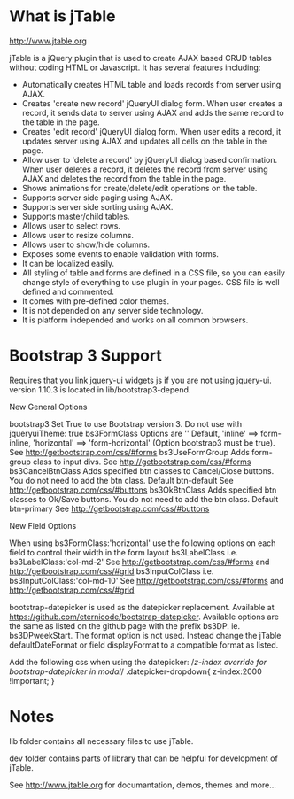 What is jTable
======

http://www.jtable.org

jTable is a jQuery plugin that is used to create AJAX based CRUD tables without coding HTML or Javascript. It has several features including:

* Automatically creates HTML table and loads records from server using AJAX.
* Creates 'create new record' jQueryUI dialog form. When user creates a record, it sends data to server using AJAX and adds the same record to the table in the page.
* Creates 'edit record' jQueryUI dialog form. When user edits a record, it updates server using AJAX and updates all cells on the table in the page.
* Allow user to 'delete a record' by jQueryUI dialog based confirmation. When user deletes a record, it deletes the record from server using AJAX and deletes the record from the table in the page.
* Shows animations for create/delete/edit operations on the table.
* Supports server side paging using AJAX.
* Supports server side sorting using AJAX.
* Supports master/child tables.
* Allows user to select rows.
* Allows user to resize columns.
* Allows user to show/hide columns.
* Exposes some events to enable validation with forms.
* It can be localized easily.
* All styling of table and forms are defined in a CSS file, so you can easily change style of everything to use plugin in your pages. CSS file is well defined and commented.
* It comes with pre-defined color themes.
* It is not depended on any server side technology.
* It is platform independed and works on all common browsers.

Bootstrap 3 Support
======
Requires that you link jquery-ui widgets js if you are not using jquery-ui.  version 1.10.3 is located in lib/bootstrap3-depend.

New General Options

bootstrap3 Set True to use Bootstrap version 3.  Do not use with jqueryuiTheme: true
bs3FormClass Options are '' Default, 'inline' ==> form-inline, 'horizontal' ==> 'form-horizontal' (Option bootstrap3 must be true). See http://getbootstrap.com/css/#forms
bs3UseFormGroup Adds form-group class to input divs. See http://getbootstrap.com/css/#forms
bs3CancelBtnClass Adds specified btn classes to Cancel/Close buttons. You do not need to add the btn class.  Default btn-default  See http://getbootstrap.com/css/#buttons
bs3OkBtnClass Adds specified btn classes to Ok/Save buttons. You do not need to add the btn class.  Default btn-primary  See http://getbootstrap.com/css/#buttons

New Field Options

When using bs3FormClass:'horizontal' use the following options on each field to control their width in the form layout
bs3LabelClass i.e. bs3LabelClass:'col-md-2'  See http://getbootstrap.com/css/#forms and http://getbootstrap.com/css/#grid
bs3InputColClass i.e. bs3InputColClass:'col-md-10'  See http://getbootstrap.com/css/#forms and http://getbootstrap.com/css/#grid

bootstrap-datepicker is used as the datepicker replacement.  Available at https://github.com/eternicode/bootstrap-datepicker.
Available options are the same as listed on the github page with the prefix bs3DP.  ie. bs3DPweekStart.
The format option is not used.  Instead change the jTable defaultDateFormat or field displayFormat to a compatible format as listed.

Add the following css when using the datepicker:
/*z-index override for bootstrap-datepicker in modal*/
.datepicker-dropdown{
	z-index:2000 !important;
}

Notes
======

lib folder contains all necessary files to use jTable.

dev folder contains parts of library that can be helpful for development of jTable.

See http://www.jtable.org for documantation, demos, themes and more...

